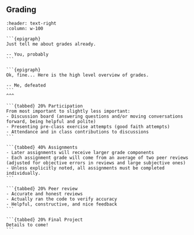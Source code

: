 ## Grading

````{panels}
:header: text-right 
:column: w-100 

```{epigraph}
Just tell me about grades already.

-- You, probably
```

```{epigraph}
Ok, fine... Here is the high level overview of grades.

-- Me, defeated
```
^^^

```{tabbed} 20% Participation
From most important to slightly less important:
- Discussion board (answering questions and/or moving conversations forward, being helpful and polite)
- Presenting pre-class exercise attempts (good faith attempts)
- Attendance and in class contributions to discussions
```

```{tabbed} 40% Assignments
- Later assignments will receive larger grade components
- Each assignment grade will come from an average of two peer reviews (adjusted for objective errors in reviews and large subjective ones)
- Unless explicitly noted, all assignments must be completed individually. 
```

```{tabbed} 20% Peer review
- Accurate and honest reviews
- Actually ran the code to verify accuracy
- Helpful, constructive, and nice feedback
```

```{tabbed} 20% Final Project
Details to come!
```
````



